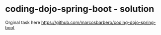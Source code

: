 # coding-dojo-spring-boot - solution

Orginal task here
https://github.com/marcosbarbero/coding-dojo-spring-boot
